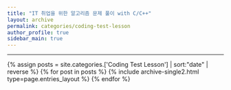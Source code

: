 ```yaml
---
title: "IT 취업을 위한 알고리즘 문제 풀이 with C/C++"
layout: archive
permalink: categories/coding-test-lesson
author_profile: true
sidebar_main: true
---
```


<!-- 공백이 포함되어 있는 카테고리 이름의 경우 site.categories.['a b c'] 이런식으로! -->

***

{% assign posts = site.categories.['Coding Test Lesson'] | sort:"date" | reverse %}
{% for post in posts %} {% include archive-single2.html type=page.entries_layout %} {% endfor %}